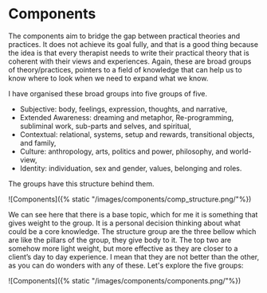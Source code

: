 # Components
The components aim to bridge the gap between practical theories and practices. It does not achieve its goal fully, and that is a good thing because the idea is that every therapist needs to write their practical theory that is coherent with their views and experiences. 
Again, these are broad groups of theory/practices, pointers to a field of knowledge that can help us to know where to look when we need to expand what we know.

I have organised these broad groups into five groups of five.
-	Subjective: body, feelings, expression, thoughts, and narrative,
-	Extended Awareness: dreaming and metaphor, Re-programming, subliminal work, sub-parts and selves, and spiritual,
-	Contextual: relational, systems, setup and rewards, transitional objects, and family,
-	Culture: anthropology, arts, politics and power, philosophy, and world-view,
-	Identity: individuation, sex and gender, values, belonging and roles.
 
The groups have this structure behind them.

![Components]({% static "/images/components/comp_structure.png/"%})
 
We can see here that there is a base topic, which for me it is something that gives weight to the group. It is a personal decision thinking about what could be a core knowledge. The structure group are the three bellow which are like the pillars of the group, they give body to it. The top two are somehow more light weight, but more effective as they are closer to a client’s day to day experience.
I mean that they are not better than the other, as you can do wonders with any of these. Let's explore the five groups:


![Components]({% static "/images/components/components.png/"%})